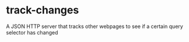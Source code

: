 # track-changes
A JSON HTTP server that tracks other webpages to see if a certain query selector has changed
